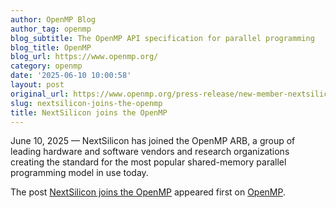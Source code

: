 ```yaml
---
author: OpenMP Blog
author_tag: openmp
blog_subtitle: The OpenMP API specification for parallel programming
blog_title: OpenMP
blog_url: https://www.openmp.org/
category: openmp
date: '2025-06-10 10:00:58'
layout: post
original_url: https://www.openmp.org/press-release/new-member-nextsilicon/?utm_source=rss&utm_medium=rss&utm_campaign=new-member-nextsilicon
slug: nextsilicon-joins-the-openmp
title: NextSilicon joins the OpenMP
---
```


<p>June 10, 2025 — NextSilicon has joined the OpenMP ARB, a group of leading hardware and software vendors and research organizations creating the standard for the most popular shared-memory parallel programming model in use today.</p>

<p>The post <a href="https://www.openmp.org/press-release/new-member-nextsilicon/">NextSilicon joins the OpenMP</a> appeared first on <a href="https://www.openmp.org">OpenMP</a>.</p>